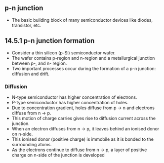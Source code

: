 ## p-n junction
* The basic building block of many semiconductor devices like diodes, transistor, etc.
## 14.5.1 p-n junction formation
* Consider a thin silicon (p-Si) semiconductor wafer. 
* The wafer contains p-region and n-region and a metallurgical junction between p-, and n- region. 
* Two important processes occur during the formation of a p-n junction: diffusion and drift. 

### Diffusion
* N-type semiconductor has higher concentration of electrons. 
* P-type semiconductor has higher concentration of holes.
* Due to concentration gradient, holes diffuse from p → n and electrons diffuse from n → p.
* This motion of charge carries gives rise to diffusion current across the junction. 
* When an electron diffuses from n → p, it leaves behind an ionised donor on n-side. 
* This ionised donor (positive charge) is immobile as it is bonded to the surrounding atoms. 
* As the electrons continue to diffuse from n → p, a layer of positive charge on n-side of the junction is developed
